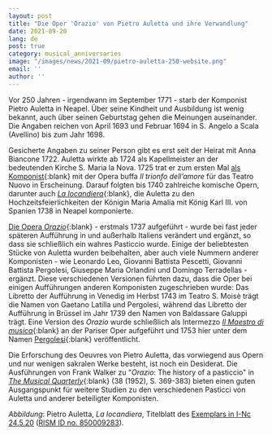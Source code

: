 ```yaml
---
layout: post
title: "Die Oper 'Orazio' von Pietro Auletta und ihre Verwandlung"
date: 2021-09-20
lang: de
post: true
category: musical_anniversaries
image: "/images/news/2021-09/pietro-auletta-250-website.png"
email: ''
author: ''
---
```


Vor 250 Jahren - irgendwann im September 1771 - starb der Komponist Pietro Auletta in Neapel. Über seine Kindheit und Ausbildung ist wenig bekannt, auch über seinen Geburtstag gehen die Meinungen auseinander. Die Angaben reichen von April 1693 und Februar 1694 in S.  Angelo a Scala (Avellino) bis zum Jahr 1698.

Gesicherte Angaben zu seiner Person gibt es erst seit der Heirat mit Anna Biancone 1722. Auletta wirkte ab 1724 als Kapellmeister an der bedeutenden Kirche S.  Maria la Nova. 1725 trat er zum ersten Mal [als Komponist](https://opac.rism.info/search?View=rism&author=Auletta+Pietro){:blank} mit der Opera buffa _Il trionfo dell’amore_ für das Teatro Nuovo in Erscheinung. Darauf folgten bis 1740 zahlreiche komische Opern, darunter auch [_La locandiera_](https://opac.rism.info/search?View=rism&q=Auletta+locandiera){:blank}, die Auletta zu den Hochzeitsfeierlichkeiten der Königin Maria Amalia mit König Karl III. von Spanien 1738 in Neapel komponierte.  

[Die Opera _Orazio_](https://opac.rism.info/search?View=rism&q=Auletta+Orazio){:blank} - erstmals 1737 aufgeführt - wurde bei fast jeder späteren Aufführung in und außerhalb Italiens verändert und ergänzt, so dass sie schließlich ein wahres Pasticcio wurde. Einige der beliebtesten Stücke von Auletta wurden beibehalten, aber auch viele Nummern anderer Komponisten - wie Leonardo Leo, Giovanni Battista Pescetti, Giovanni Battista Pergolesi, Giuseppe Maria Orlandini und Domingo Terradellas - ergänzt. Diese verschiedenen Versionen führten dazu, dass die Oper bei einigen Aufführungen anderen Komponisten zugeschrieben wurde: Das Libretto der Aufführung in Venedig im Herbst 1743 im Teatro S. Moisè trägt die Namen von Gaetano Latilla und Pergolesi, während das Libretto der Aufführung in Brüssel im Jahr 1739 den Namen von Baldassare Galuppi trägt. Eine Version des _Orazio_ wurde schließlich als Intermezzo [_Il Maestro di musica_](https://opac.rism.info/search?View=rism&q=Auletta+maestro+musica){:blank} an der Pariser Oper aufgeführt und 1753 hier unter dem Namen [Pergolesi](https://opac.rism.info/search?id=990048963&View=rism){:blank} veröffentlicht.  

Die Erforschung des Oeuvres von Pietro Auletta, das vorwiegend aus Opern und nur wenigen sakralen Werke besteht, ist noch ein Desiderat. Die Ausführungen von Frank Walker zu "_Orazio_: The history of a pasticcio" in [_The Musical Quarterly_](https://opac.rism.info/search?View=rism&q=lit2441){:blank} (38 (1952), S. 369-383) bieten einen guten Ausgangspunkt für weitere Studien zu den verschiedenen Pasticci von Auletta und anderer beteiligter Komponisten.

_Abbildung_: Pietro Auletta, _La locandiera_, Titelblatt des [Exemplars in I-Nc 24.5.20](https://www.internetculturale.it/jmms/iccuviewer/iccu.jsp?id=oai%3Awww.internetculturale.sbn.it%2FTeca%3A20%3ANT0000%3AIT%5C%5CICCU%5C%5CMSM%5C%5C0161651&mode=all&teca=MagTeca+-+ICCU) ([RISM ID no. 850009283](https://opac.rism.info/search?id=850009283&View=rism)).
